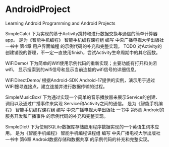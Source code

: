 AndroidProject
==============

Learning Android Programming and Android Projects

SimpleCalc/ 下为实现的基于Activity跳转和进行数据交换与通信的简单计算器app。
是为《智能手机编程》 智能手机编程课程组 编写 中央广播电视大学出版社 一书中
第4章 用户界面编程 的示例代码的补充和完整实现。
TODO
对Activity的创建销毁的管理，不一定一直使用finish，尝试Activity生命周期中的其它函数。

WiFiDemo/ 下为简单的Wifi使用示例代码的重新实现；主要功能有打开和关闭wifi，
显示搜索到的wifi信号和显示当前连接的wifi信号的详细信息。

WiFiDirectDemo/
根据Android-SDK Android-17提供的实例，演示用于通过WIFI搜寻连接点，建立连接并进行数据传输的过程。

SimpleMusicBox/
下为通过实现一个简单的音乐播放器来展示Service的创建、调用以及通过广播事件来实现
Service和Activity之间的通信。
是为《智能手机编程》 智能手机编程课程组 编写 中央广播电视大学出版社 一书中
第5章 Android的服务开发和广播事件 的示例代码的补充和完整实现。

SimpleDict/
下为使用SQLite数据库存储应用程序数据实现的一个英语生词本应用。
是为《智能手机编程》 智能手机编程课程组 编写 中央广播电视大学出版社 一书中
第6章 Android数据存储和数据共享 的示例代码的补充和完整实现。